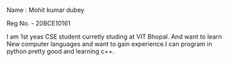 Name : Mohit kumar dubey

Reg No. - 20BCE10161 


I am 1st yeas CSE student curretly studing at VIT Bhopal. And want to learn New computer languages and want to gain experience.I can program in python pretty good and learning c++.
